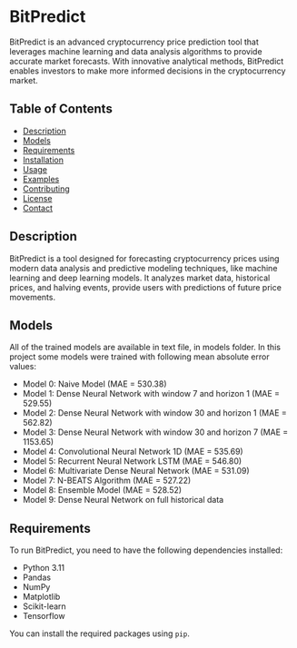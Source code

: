 # BitPredict
BitPredict is an advanced cryptocurrency price prediction tool that leverages machine learning and data analysis algorithms to provide accurate market forecasts. With innovative analytical methods, BitPredict enables investors to make more informed decisions in the cryptocurrency market.

## Table of Contents
- [Description](#description)
- [Models](#models)
- [Requirements](#requirements)
- [Installation](#installation)
- [Usage](#usage)
- [Examples](#examples)
- [Contributing](#contributing)
- [License](#license)
- [Contact](#contact)

## Description
BitPredict is a tool designed for forecasting cryptocurrency prices using modern data analysis and predictive modeling techniques, like machine learning and deep learning models. It analyzes market data, historical prices, and halving events, provide users with predictions of future price movements.

## Models
All of the trained models are available in text file, in models folder. In this project some models were trained with following mean absolute error values:
* Model 0: Naive Model (MAE = 530.38)
* Model 1: Dense Neural Network with window 7 and horizon 1 (MAE = 529.55)
* Model 2: Dense Neural Network with window 30 and horizon 1 (MAE = 562.82)
* Model 3: Dense Neural Network with window 30 and horizon 7 (MAE = 1153.65)
* Model 4: Convolutional Neural Network 1D (MAE = 535.69)
* Model 5: Recurrent Neural Network LSTM (MAE = 546.80)
* Model 6: Multivariate Dense Neural Network (MAE = 531.09)
* Model 7: N-BEATS Algorithm (MAE = 527.22)
* Model 8: Ensemble Model (MAE = 528.52)
* Model 9: Dense Neural Network on full historical data

## Requirements
To run BitPredict, you need to have the following dependencies installed:
- Python 3.11
- Pandas
- NumPy
- Matplotlib
- Scikit-learn
- Tensorflow

You can install the required packages using `pip`.